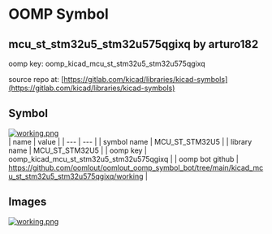 # OOMP Symbol  
## mcu_st_stm32u5_stm32u575qgixq  by arturo182  
  
oomp key: oomp_kicad_mcu_st_stm32u5_stm32u575qgixq  
  
source repo at: [https://gitlab.com/kicad/libraries/kicad-symbols](https://gitlab.com/kicad/libraries/kicad-symbols)  
## Symbol  
  
[![working.png](working_600.png)](working.png)  
| name | value | 
| --- | --- | 
| symbol name | MCU_ST_STM32U5 | 
| library name | MCU_ST_STM32U5 | 
| oomp key | oomp_kicad_mcu_st_stm32u5_stm32u575qgixq | 
| oomp bot github | https://github.com/oomlout/oomlout_oomp_symbol_bot/tree/main/kicad_mcu_st_stm32u5_stm32u575qgixq/working | 
## Images  
  
[![working.png](working_140.png)](working.png)  
